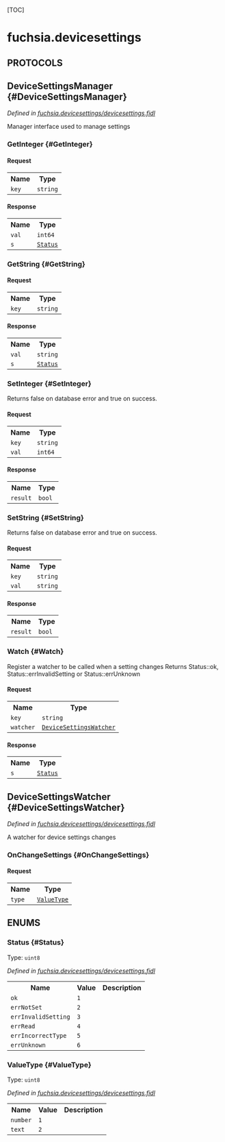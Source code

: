 [TOC]

# fuchsia.devicesettings


## **PROTOCOLS**

## DeviceSettingsManager {#DeviceSettingsManager}
*Defined in [fuchsia.devicesettings/devicesettings.fidl](https://fuchsia.googlesource.com/fuchsia/+/master/sdk/fidl/fuchsia.devicesettings/devicesettings.fidl#22)*

 Manager interface used to manage settings

### GetInteger {#GetInteger}


#### Request
<table>
    <tr><th>Name</th><th>Type</th></tr>
    <tr>
            <td><code>key</code></td>
            <td>
                <code>string</code>
            </td>
        </tr></table>


#### Response
<table>
    <tr><th>Name</th><th>Type</th></tr>
    <tr>
            <td><code>val</code></td>
            <td>
                <code>int64</code>
            </td>
        </tr><tr>
            <td><code>s</code></td>
            <td>
                <code><a class='link' href='#Status'>Status</a></code>
            </td>
        </tr></table>

### GetString {#GetString}


#### Request
<table>
    <tr><th>Name</th><th>Type</th></tr>
    <tr>
            <td><code>key</code></td>
            <td>
                <code>string</code>
            </td>
        </tr></table>


#### Response
<table>
    <tr><th>Name</th><th>Type</th></tr>
    <tr>
            <td><code>val</code></td>
            <td>
                <code>string</code>
            </td>
        </tr><tr>
            <td><code>s</code></td>
            <td>
                <code><a class='link' href='#Status'>Status</a></code>
            </td>
        </tr></table>

### SetInteger {#SetInteger}

 Returns false on database error and true on success.

#### Request
<table>
    <tr><th>Name</th><th>Type</th></tr>
    <tr>
            <td><code>key</code></td>
            <td>
                <code>string</code>
            </td>
        </tr><tr>
            <td><code>val</code></td>
            <td>
                <code>int64</code>
            </td>
        </tr></table>


#### Response
<table>
    <tr><th>Name</th><th>Type</th></tr>
    <tr>
            <td><code>result</code></td>
            <td>
                <code>bool</code>
            </td>
        </tr></table>

### SetString {#SetString}

 Returns false on database error and true on success.

#### Request
<table>
    <tr><th>Name</th><th>Type</th></tr>
    <tr>
            <td><code>key</code></td>
            <td>
                <code>string</code>
            </td>
        </tr><tr>
            <td><code>val</code></td>
            <td>
                <code>string</code>
            </td>
        </tr></table>


#### Response
<table>
    <tr><th>Name</th><th>Type</th></tr>
    <tr>
            <td><code>result</code></td>
            <td>
                <code>bool</code>
            </td>
        </tr></table>

### Watch {#Watch}

 Register a watcher to be called when a setting changes
 Returns Status::ok, Status::errInvalidSetting or Status::errUnknown

#### Request
<table>
    <tr><th>Name</th><th>Type</th></tr>
    <tr>
            <td><code>key</code></td>
            <td>
                <code>string</code>
            </td>
        </tr><tr>
            <td><code>watcher</code></td>
            <td>
                <code><a class='link' href='#DeviceSettingsWatcher'>DeviceSettingsWatcher</a></code>
            </td>
        </tr></table>


#### Response
<table>
    <tr><th>Name</th><th>Type</th></tr>
    <tr>
            <td><code>s</code></td>
            <td>
                <code><a class='link' href='#Status'>Status</a></code>
            </td>
        </tr></table>

## DeviceSettingsWatcher {#DeviceSettingsWatcher}
*Defined in [fuchsia.devicesettings/devicesettings.fidl](https://fuchsia.googlesource.com/fuchsia/+/master/sdk/fidl/fuchsia.devicesettings/devicesettings.fidl#39)*

 A watcher for device settings changes

### OnChangeSettings {#OnChangeSettings}


#### Request
<table>
    <tr><th>Name</th><th>Type</th></tr>
    <tr>
            <td><code>type</code></td>
            <td>
                <code><a class='link' href='#ValueType'>ValueType</a></code>
            </td>
        </tr></table>







## **ENUMS**

### Status {#Status}
Type: <code>uint8</code>

*Defined in [fuchsia.devicesettings/devicesettings.fidl](https://fuchsia.googlesource.com/fuchsia/+/master/sdk/fidl/fuchsia.devicesettings/devicesettings.fidl#6)*



<table>
    <tr><th>Name</th><th>Value</th><th>Description</th></tr><tr>
            <td><code>ok</code></td>
            <td><code>1</code></td>
            <td></td>
        </tr><tr>
            <td><code>errNotSet</code></td>
            <td><code>2</code></td>
            <td></td>
        </tr><tr>
            <td><code>errInvalidSetting</code></td>
            <td><code>3</code></td>
            <td></td>
        </tr><tr>
            <td><code>errRead</code></td>
            <td><code>4</code></td>
            <td></td>
        </tr><tr>
            <td><code>errIncorrectType</code></td>
            <td><code>5</code></td>
            <td></td>
        </tr><tr>
            <td><code>errUnknown</code></td>
            <td><code>6</code></td>
            <td></td>
        </tr></table>

### ValueType {#ValueType}
Type: <code>uint8</code>

*Defined in [fuchsia.devicesettings/devicesettings.fidl](https://fuchsia.googlesource.com/fuchsia/+/master/sdk/fidl/fuchsia.devicesettings/devicesettings.fidl#15)*



<table>
    <tr><th>Name</th><th>Value</th><th>Description</th></tr><tr>
            <td><code>number</code></td>
            <td><code>1</code></td>
            <td></td>
        </tr><tr>
            <td><code>text</code></td>
            <td><code>2</code></td>
            <td></td>
        </tr></table>











